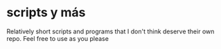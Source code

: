 # scripts y más
Relatively short scripts and programs that I don't think deserve their own repo. Feel free to use as you please
